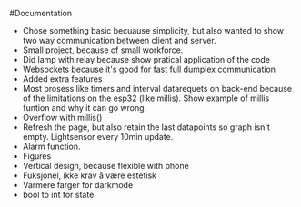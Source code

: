 #Documentation
- Chose something basic becuause simplicity, but also wanted to show two way communication between client and server.
- Small project, because of small workforce.
- Did lamp with relay because show pratical application of the code
- Websockets because it's good for fast full dumplex communication
- Added extra features
- Most prosess like timers and interval datarequets on back-end because of the limitations on the esp32 (like millis). Show example of millis funtion and why it can go wrong.
- Overflow with millis()
- Refresh the page, but also retain the last datapoints so graph isn't empty. Lightsensor every 10min update.
- Alarm function.
- Figures
- Vertical design, because flexible with phone
- Fuksjonel, ikke krav å være estetisk 
- Varmere farger for darkmode
- bool to int for state
